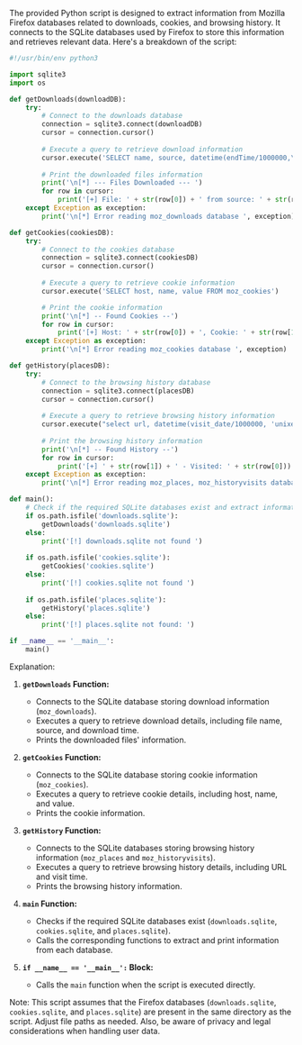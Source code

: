 The provided Python script is designed to extract information from Mozilla Firefox databases related to downloads, cookies, and browsing history. It connects to the SQLite databases used by Firefox to store this information and retrieves relevant data. Here's a breakdown of the script:

```python
#!/usr/bin/env python3

import sqlite3
import os

def getDownloads(downloadDB):
    try:
        # Connect to the downloads database
        connection = sqlite3.connect(downloadDB)
        cursor = connection.cursor()
        
        # Execute a query to retrieve download information
        cursor.execute('SELECT name, source, datetime(endTime/1000000,\'unixepoch\') FROM moz_downloads;')
        
        # Print the downloaded files information
        print('\n[*] --- Files Downloaded --- ')
        for row in cursor:
            print('[+] File: ' + str(row[0]) + ' from source: ' + str(row[1]) + ' at: ' + str(row[2]))
    except Exception as exception:
        print('\n[*] Error reading moz_downloads database ', exception)

def getCookies(cookiesDB):
    try:
        # Connect to the cookies database
        connection = sqlite3.connect(cookiesDB)
        cursor = connection.cursor()
        
        # Execute a query to retrieve cookie information
        cursor.execute('SELECT host, name, value FROM moz_cookies')

        # Print the cookie information
        print('\n[*] -- Found Cookies --')
        for row in cursor:
            print('[+] Host: ' + str(row[0]) + ', Cookie: ' + str(row[1]) + ', Value: ' + str(row[2]))
    except Exception as exception:
        print('\n[*] Error reading moz_cookies database ', exception)

def getHistory(placesDB):
    try:
        # Connect to the browsing history database
        connection = sqlite3.connect(placesDB)
        cursor = connection.cursor()
        
        # Execute a query to retrieve browsing history information
        cursor.execute("select url, datetime(visit_date/1000000, 'unixepoch') from moz_places, moz_historyvisits where visit_count > 0 and moz_places.id== moz_historyvisits.place_id;")
        
        # Print the browsing history information
        print('\n[*] -- Found History --')
        for row in cursor:
            print('[+] ' + str(row[1]) + ' - Visited: ' + str(row[0]))
    except Exception as exception:
        print('\n[*] Error reading moz_places, moz_historyvisits databases ', exception)

def main():
    # Check if the required SQLite databases exist and extract information
    if os.path.isfile('downloads.sqlite'):
        getDownloads('downloads.sqlite')
    else:
        print('[!] downloads.sqlite not found ')
    
    if os.path.isfile('cookies.sqlite'):
        getCookies('cookies.sqlite')
    else:
        print('[!] cookies.sqlite not found ')
    
    if os.path.isfile('places.sqlite'):
        getHistory('places.sqlite')
    else:
        print('[!] places.sqlite not found: ')

if __name__ == '__main__':
    main()
```

Explanation:

1. **`getDownloads` Function:**
   - Connects to the SQLite database storing download information (`moz_downloads`).
   - Executes a query to retrieve download details, including file name, source, and download time.
   - Prints the downloaded files' information.

2. **`getCookies` Function:**
   - Connects to the SQLite database storing cookie information (`moz_cookies`).
   - Executes a query to retrieve cookie details, including host, name, and value.
   - Prints the cookie information.

3. **`getHistory` Function:**
   - Connects to the SQLite databases storing browsing history information (`moz_places` and `moz_historyvisits`).
   - Executes a query to retrieve browsing history details, including URL and visit time.
   - Prints the browsing history information.

4. **`main` Function:**
   - Checks if the required SQLite databases exist (`downloads.sqlite`, `cookies.sqlite`, and `places.sqlite`).
   - Calls the corresponding functions to extract and print information from each database.

5. **`if __name__ == '__main__':` Block:**
   - Calls the `main` function when the script is executed directly.

Note: This script assumes that the Firefox databases (`downloads.sqlite`, `cookies.sqlite`, and `places.sqlite`) are present in the same directory as the script. Adjust file paths as needed. Also, be aware of privacy and legal considerations when handling user data.
